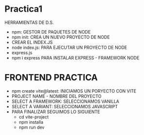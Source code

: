 # Practica1
HERRAMIENTAS DE D.S.
- npm: GESTOR DE PAQUETES DE NODE
- npm init: CREA UN NUEVO PROYECTO DE NODE 
- CREAR EL INDEX.JS 
- node index.js: PARA EJECUTAR UN PROYECTO DE NODE
- express.js 
- npm i express PARA INSTALAR EXPRESS - FRAMEWORK NODE 


# FRONTEND PRACTICA 
- npm create vite@latest: INICIAMOS UN PORYECTO CON VITE 
- PROJECT NAME - NOMBRE DEL PROYECTO 
- SELECT A FRAMEWORK: SELECCIONAMOS VANILLA
- SELECT A VARIANT: SELECCIONAMOS JAVASCRIPT 
- PARA FINALIZAR SEGUIMOS LO SIGUIENTE 
    - cd vite-project 
    - npm installa 
    - npm run dev 